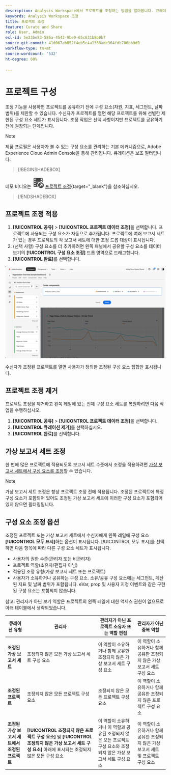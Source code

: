 ```yaml
---
description: Analysis Workspace에서 프로젝트를 조정하는 방법을 알아봅니다. 큐레이션은 프로젝트를 공유하기 전에 구성 요소에 대한 액세스를 제한합니다.
keywords: Analysis Workspace 조정
title: 프로젝트 조정
feature: Curate and Share
role: User, Admin
exl-id: 5e23be83-586a-4543-9be9-65c631b8b0b7
source-git-commit: 41d067ab852f4eb5c4a1368ade364fdb706bb9d9
workflow-type: tm+mt
source-wordcount: '532'
ht-degree: 60%

---
```


# 프로젝트 구성

조정 기능을 사용하면 프로젝트를 공유하기 전에 구성 요소(차원, 지표, 세그먼트, 날짜 범위)를 제한할 수 있습니다. 수신자가 프로젝트를 열면 해당 프로젝트를 위해 선별한 제한된 구성 요소 세트가 표시됩니다. 조정 작업은 선택 사항이지만 프로젝트를 공유하기 전에 권장되는 단계입니다.

>[!NOTE]
> 제품 프로필은 사용자가 볼 수 있는 구성 요소를 관리하는 기본 메커니즘으로, Adobe Experience Cloud Admin Console을 통해 관리됩니다. 큐레이션은 보조 필터입니다.


>[!BEGINSHADEBOX]

데모 비디오는 ![VideoCheckedOut](/help/assets/icons/VideoCheckedOut.svg) [프로젝트 조정](https://video.tv.adobe.com/v/24711?quality=12&learn=on){target="_blank"}을 참조하십시오.

>[!ENDSHADEBOX]


## 프로젝트 조정 적용

1. **[!UICONTROL 공유]** > **[!UICONTROL 프로젝트 데이터 조정]**&#x200B;을 선택합니다.
프로젝트에 사용되는 구성 요소가 자동으로 추가됩니다.
프로젝트에 여러 보고서 세트가 있는 경우 프로젝트의 각 보고서 세트에 대한 조정 드롭 대상이 표시됩니다.
1. (선택 사항) 구성 요소를 더 추가하려면 왼쪽 패널에서 공유할 구성 요소를 데이터 보기의 **[!UICONTROL 구성 요소 조정]** 드롭 영역으로 드래그합니다.
1. **[!UICONTROL 완료]**&#x200B;를 선택합니다.


![](assets/curation-field.png)

수신자가 조정된 프로젝트를 열면 사용자가 정의한 조정된 구성 요소 집합만 표시됩니다.


## 프로젝트 조정 제거

프로젝트 조정을 제거하고 왼쪽 레일에 있는 전체 구성 요소 세트를 복원하려면 다음 작업을 수행하십시오.

1. **[!UICONTROL 공유]** > **[!UICONTROL 프로젝트 데이터 조정]**&#x200B;을 선택합니다.
1. **[!UICONTROL 큐레이션 제거]**&#x200B;를 선택하십시오.
1. **[!UICONTROL 완료]**&#x200B;를 선택합니다.

## 가상 보고서 세트 조정

한 번에 많은 프로젝트에 적용되도록 보고서 세트 수준에서 조정을 적용하려면 [가상 보고서 세트에서 구성 요소를 조정](https://experienceleague.adobe.com/en/docs/analytics/components/virtual-report-suites/vrs-components)할 수 있습니다.

>[!NOTE]
>
> 가상 보고서 세트 조정은 항상 프로젝트 조정 전에 적용됩니다. 조정된 프로젝트에 특정 구성 요소가 포함되어 있어도 조정된 가상 보고서 세트에 이러한 구성 요소가 포함되어 있지 않으면 필터링됩니다.
> 

## 구성 요소 조정 옵션

조정된 프로젝트 또는 가상 보고서 세트에서 수신자에게 왼쪽 레일에 구성 요소 **[!UICONTROL 모두 표시]**&#x200B;하는 옵션이 표시됩니다. [!UICONTROL 모두 표시]를 선택하면 다음 항목에 따라 다른 구성 요소 세트가 표시됩니다.

* 사용자의 권한 수준(관리자 또는 비관리자)
* 프로젝트 역할(소유자/편집자 아님)
* 적용된 조정 유형(가상 보고서 세트 또는 프로젝트)
* 사용자가 소유하거나 공유하는 구성 요소. 소유/공유 구성 요소에는 세그먼트, 계산된 지표 및 날짜 범위가 포함됩니다. eVar, prop 및 사용자 지정 이벤트와 같은 구현된 구성 요소는 포함되지 않습니다.

참고: 관리자가 아닌 보기 역할은 프로젝트의 왼쪽 레일에 대한 액세스 권한이 없으므로 아래 테이블에서 생략되었습니다.

| 큐레이션 유형 | 관리자 | 관리자가 아닌 프로젝트 소유자 또는 역할 편집 | 관리자가 아닌 중복 역할 |
|---|---|---|---|
| **조정된 가상 보고서 세트** | 조정되지 않은 모든 가상 보고서 세트 구성 요소 | 이 역할이 소유하거나 함께 공유한 조정되지 않은 가상 보고서 세트 구성 요소 | 이 역할이 소유하거나 함께 공유한 조정되지 않은 가상 보고서 세트 구성 요소 |
| **조정된 프로젝트** | 조정되지 않은 모든 프로젝트 구성 요소 | 조정되지 않은 모든 프로젝트 구성 요소 | 이 역할이 소유하거나 함께 공유한 조정되지 않은 프로젝트 구성 요소 |
| **조정된 가상 보고서 세트에서 조정된 프로젝트** | **[!UICONTROL 조정되지 않은 프로젝트 구성 요소]** 및 **[!UICONTROL 조정되지 않은 가상 보고서 세트 구성 요소]** 아래에 표시되는 조정되지 않은 모든 구성 요소 | 이 역할이 소유하거나 이 역할과 공유된 조정되지 않은 모든 프로젝트 구성 요소와 조정되지 않은 가상 보고서 세트 구성 요소 | 이 역할이 소유하거나 함께 공유한 조정되지 않은 가상 보고서 세트 및 프로젝트 구성 요소 |
